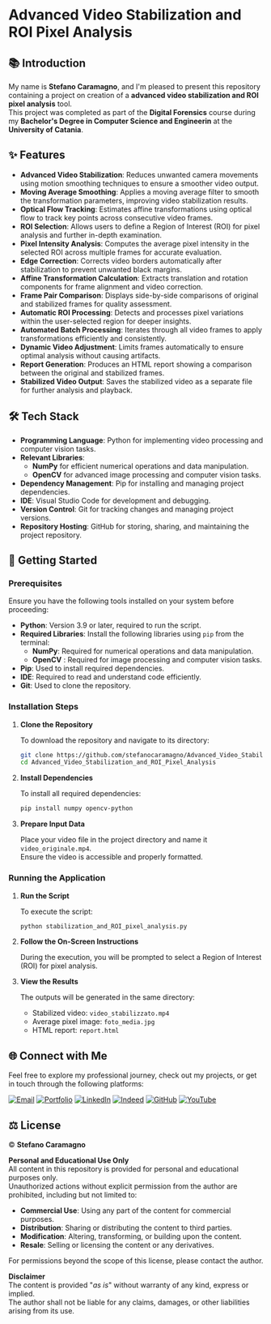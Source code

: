# Advanced Video Stabilization and ROI Pixel Analysis

## 📚 Introduction

My name is **Stefano Caramagno**, and I'm pleased to present this repository containing a project on creation of a **advanced video stabilization and ROI pixel analysis** tool. <br>
This project was completed as part of the **Digital Forensics** course during my **Bachelor's Degree in Computer Science and Engineerin** at the **University of Catania**.

## ✨ Features

- **Advanced Video Stabilization**: Reduces unwanted camera movements using motion smoothing techniques to ensure a smoother video output.  
- **Moving Average Smoothing**: Applies a moving average filter to smooth the transformation parameters, improving video stabilization results.  
- **Optical Flow Tracking**: Estimates affine transformations using optical flow to track key points across consecutive video frames.  
- **ROI Selection**: Allows users to define a Region of Interest (ROI) for pixel analysis and further in-depth examination.  
- **Pixel Intensity Analysis**: Computes the average pixel intensity in the selected ROI across multiple frames for accurate evaluation.  
- **Edge Correction**: Corrects video borders automatically after stabilization to prevent unwanted black margins.  
- **Affine Transformation Calculation**: Extracts translation and rotation components for frame alignment and video correction.  
- **Frame Pair Comparison**: Displays side-by-side comparisons of original and stabilized frames for quality assessment.  
- **Automatic ROI Processing**: Detects and processes pixel variations within the user-selected region for deeper insights.  
- **Automated Batch Processing**: Iterates through all video frames to apply transformations efficiently and consistently.  
- **Dynamic Video Adjustment**: Limits frames automatically to ensure optimal analysis without causing artifacts. 
- **Report Generation**: Produces an HTML report showing a comparison between the original and stabilized frames.  
- **Stabilized Video Output**: Saves the stabilized video as a separate file for further analysis and playback.  

## 🛠️ Tech Stack

- **Programming Language**: Python for implementing video processing and computer vision tasks.
- **Relevant Libraries**: 
  - **NumPy** for efficient numerical operations and data manipulation.    
  - **OpenCV** for advanced image processing and computer vision tasks.  
- **Dependency Management**: Pip for installing and managing project dependencies.  
- **IDE**: Visual Studio Code for development and debugging.  
- **Version Control**: Git for tracking changes and managing project versions.  
- **Repository Hosting**: GitHub for storing, sharing, and maintaining the project repository.  

## 🚀 Getting Started

### Prerequisites

Ensure you have the following tools installed on your system before proceeding:

- **Python**: Version 3.9 or later, required to run the script.  
- **Required Libraries**: Install the following libraries using `pip` from the terminal:
  - **NumPy**: Required for numerical operations and data manipulation.
  - **OpenCV** : Required for image processing and computer vision tasks.
- **Pip**: Used to install required dependencies. 
- **IDE**: Required to read and understand code efficiently.  
- **Git**: Used to clone the repository. 

### Installation Steps

1. **Clone the Repository**

   To download the repository and navigate to its directory:

   ```sh
   git clone https://github.com/stefanocaramagno/Advanced_Video_Stabilization_and_ROI_Pixel_Analysis.git
   cd Advanced_Video_Stabilization_and_ROI_Pixel_Analysis
   ```

2. **Install Dependencies**

   To install all required dependencies:

   ```sh
   pip install numpy opencv-python
   ```

3. **Prepare Input Data**

   Place your video file in the project directory and name it `video_originale.mp4`. <br>
   Ensure the video is accessible and properly formatted.

### Running the Application

1. **Run the Script**

   To execute the script:

   ```sh
   python stabilization_and_ROI_pixel_analysis.py
   ```

2. **Follow the On-Screen Instructions**

   During the execution, you will be prompted to select a Region of Interest (ROI) for pixel analysis.

3. **View the Results**

   The outputs will be generated in the same directory:
   - Stabilized video: `video_stabilizzato.mp4`
   - Average pixel image: `foto_media.jpg`
   - HTML report: `report.html`

##  🌐 Connect with Me

Feel free to explore my professional journey, check out my projects, or get in touch through the following platforms:

[![Email](https://img.shields.io/badge/Gmail-D14836?style=for-the-badge&logo=gmail&logoColor=white)](mailto:stefano.caramagno@gmail.com)
[![Portfolio](https://img.shields.io/badge/Portfolio-%2300A36C?style=for-the-badge&logo=buffer&logoColor=white)](https://stefanocaramagno.vercel.app)
[![LinkedIn](https://img.shields.io/badge/linkedin-%230077B5.svg?style=for-the-badge&logo=linkedin&logoColor=white)](https://www.linkedin.com/in/stefanocaramagno)
[![Indeed](https://img.shields.io/badge/Indeed-%2300A4CC?style=for-the-badge&logo=indeed&logoColor=white)](https://profile.indeed.com/p/stefanoc-4cl1mmq)
[![GitHub](https://img.shields.io/badge/GitHub-%232F2F2F?style=for-the-badge&logo=github&logoColor=white)](https://github.com/stefanocaramagno)
[![YouTube](https://img.shields.io/badge/YouTube-D14836?style=for-the-badge&logo=youtube&logoColor=white)](https://www.youtube.com/@stefanocaramagno)

## ⚖️ License

© **Stefano Caramagno**

**Personal and Educational Use Only**  
All content in this repository is provided for personal and educational purposes only. <br>
Unauthorized actions without explicit permission from the author are prohibited, including but not limited to:

- **Commercial Use**: Using any part of the content for commercial purposes.
- **Distribution**: Sharing or distributing the content to third parties.
- **Modification**: Altering, transforming, or building upon the content.
- **Resale**: Selling or licensing the content or any derivatives.

For permissions beyond the scope of this license, please contact the author.

**Disclaimer**  
The content is provided "*as is*" without warranty of any kind, express or implied. <br>
The author shall not be liable for any claims, damages, or other liabilities arising from its use.
